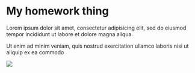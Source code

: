 # My homework thing


Lorem ipsum dolor sit amet, consectetur adipisicing elit, sed do eiusmod
tempor incididunt ut labore et dolore magna aliqua. 



Ut enim ad minim veniam,
quis nostrud exercitation ullamco laboris nisi ut aliquip ex ea commodo


<img src="http://placecage.com/400/400">


